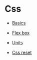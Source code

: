 # Css

- [Basics](css_basic.md)
- [Flex box](css_flexbox.md)
- [Units](css_units.md)

- [Css reset](css_reset.md)
